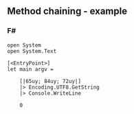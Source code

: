 ## Method chaining - example

### F&#35;

    open System
    open System.Text

    [<EntryPoint>]
    let main argv = 
        
        [|65uy; 84uy; 72uy|]
        |> Encoding.UTF8.GetString
        |> Console.WriteLine

        0
